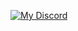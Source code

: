 [![My Discord](https://discord.c99.nl/widget/theme-1/244560556109856769.png)](https://discord.com/users/244560556109856769)
